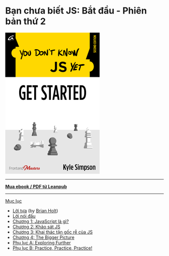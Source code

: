 # Bạn chưa biết JS: Bắt đầu - Phiên bản thứ 2

<img src="images/cover.png" width="300">

-----

**[Mua ebook / PDF từ Leanpub](https://leanpub.com/ydkjsy-get-started)**

-----

[Mục lục](toc.md)

* [Lời tựa](foreword.md) (by [Brian Holt](https://twitter.com/holtbt))
* [Lời nói đầu](../preface.md)
* [Chương 1: JavaScript là gì?](ch1.md)
* [Chương 2: Khảo sát JS](ch2.md)
* [Chương 3: Khai thác tận gốc rễ của JS](ch3.md)
* [Chương 4: The Bigger Picture](ch4.md)
* [Phụ lục A: Exploring Further](apA.md)
* [Phụ lục B: Practice, Practice, Practice!](apB.md)
